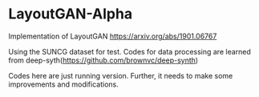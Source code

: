 # LayoutGAN-Alpha
Implementation of LayoutGAN  https://arxiv.org/abs/1901.06767

Using the SUNCG dataset for test. Codes for data processing are learned from deep-syth(https://github.com/brownvc/deep-synth)

Codes here are just running version. Further, it needs to make some improvements and modifications.
